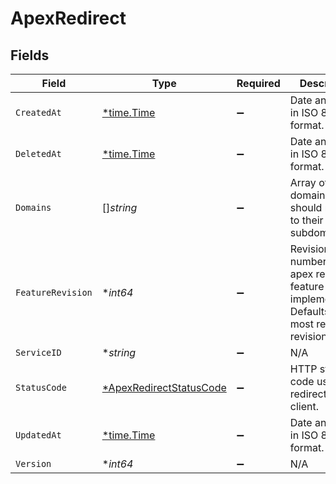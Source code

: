 # ApexRedirect


## Fields

| Field                                                                                              | Type                                                                                               | Required                                                                                           | Description                                                                                        | Example                                                                                            |
| -------------------------------------------------------------------------------------------------- | -------------------------------------------------------------------------------------------------- | -------------------------------------------------------------------------------------------------- | -------------------------------------------------------------------------------------------------- | -------------------------------------------------------------------------------------------------- |
| `CreatedAt`                                                                                        | [*time.Time](https://pkg.go.dev/time#Time)                                                         | :heavy_minus_sign:                                                                                 | Date and time in ISO 8601 format.                                                                  | 2020-04-09T18:14:30Z                                                                               |
| `DeletedAt`                                                                                        | [*time.Time](https://pkg.go.dev/time#Time)                                                         | :heavy_minus_sign:                                                                                 | Date and time in ISO 8601 format.                                                                  | 2020-04-09T18:14:30Z                                                                               |
| `Domains`                                                                                          | []*string*                                                                                         | :heavy_minus_sign:                                                                                 | Array of apex domains that should redirect to their WWW subdomain.                                 |                                                                                                    |
| `FeatureRevision`                                                                                  | **int64*                                                                                           | :heavy_minus_sign:                                                                                 | Revision number of the apex redirect feature implementation. Defaults to the most recent revision. |                                                                                                    |
| `ServiceID`                                                                                        | **string*                                                                                          | :heavy_minus_sign:                                                                                 | N/A                                                                                                | SU1Z0isxPaozGVKXdv0eY                                                                              |
| `StatusCode`                                                                                       | [*ApexRedirectStatusCode](../../models/shared/apexredirectstatuscode.md)                           | :heavy_minus_sign:                                                                                 | HTTP status code used to redirect the client.                                                      |                                                                                                    |
| `UpdatedAt`                                                                                        | [*time.Time](https://pkg.go.dev/time#Time)                                                         | :heavy_minus_sign:                                                                                 | Date and time in ISO 8601 format.                                                                  | 2020-04-09T18:14:30Z                                                                               |
| `Version`                                                                                          | **int64*                                                                                           | :heavy_minus_sign:                                                                                 | N/A                                                                                                | 1                                                                                                  |